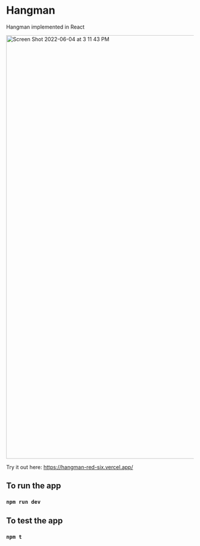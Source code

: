 # Hangman

Hangman implemented in React

<img width="1138" alt="Screen Shot 2022-06-04 at 3 11 43 PM" src="https://user-images.githubusercontent.com/11777364/172027353-8d9315d3-de6f-463c-994b-e5d0c510e389.png">

Try it out here: https://hangman-red-six.vercel.app/

## To run the app

### `npm run dev`

## To test the app

### `npm t`
